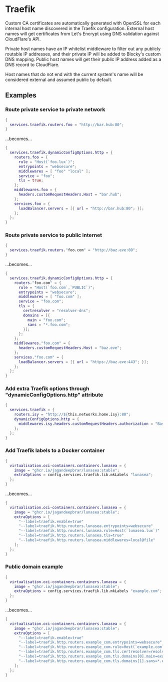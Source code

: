 # Traefik

Custom CA certificates are automatically generated with OpenSSL for each
internal host name discovered in the Traefik configuration. External host names
will get certificates from Let's Encrypt using DNS validation against
CloudFlare's API. 

Private host names have an IP whitelist middleware to filter out any publicly
routable IP addresses, and their private IP will be added to Blocky's custom
DNS mapping. Public host names will get their public IP address added as a DNS
record to CloudFlare.

Host names that do not end with the current system's name will be considered
external and assumed public by default.

## Examples

### Route private service to private network

```nix
{
  services.traefik.routers.foo = "http://bar.hub:80";
}
```

...becomes...  

```nix
{
  services.traefik.dynamicConfigOptions.http = {
    routers.foo = {
      rule = "Host(`foo.lux`)";
      entrypoints = "websecure";
      middlewares = [ "foo" "local" ];
      service = "foo";
      tls = true;
    };
    middlewares.foo = {
      headers.customRequestHeaders.Host = "bar.hub";
    };
    services.foo = {
      loadBalancer.servers = [{ url = "http://bar.hub:80"; }];
    };
  };
}
```

### Route private service to public internet

```nix
{
  services.traefik.routers."foo.com" = "http://baz.eve:80";
}
```
...becomes...  

```nix
{
  services.traefik.dynamicConfigOptions.http = {
    routers."foo.com" = {
      rule = "Host(`foo.com`,`PUBLIC`)";
      entrypoints = "websecure";
      middlewares = [ "foo.com" ];
      service = "foo.com";
      tls = {
        certresolver = "resolver-dns"; 
        domains = [{
          main = "foo.com";
          sans = "*.foo.com";
        }];
      };
    };
    middlewares."foo.com" = {
      headers.customRequestHeaders.Host = "baz.eve";
    };
    services."foo.com" = {
      loadBalancer.servers = [{ url = "https://baz.eve:443"; }];
    };
  };
}
```

### Add extra Traefik options through "dynamicConfigOptions.http" attribute

```nix
{
  services.traefik = { 
    routers.isy = "http://${this.networks.home.isy}:80";
    dynamicConfigOptions.http = {
      middlewares.isy.headers.customRequestHeaders.authorization = "Basic {{ env `ISY_BASIC_AUTH` }}";
    };
  };
}
```

### Add Traefik labels to a Docker container

```nix
{
  virtualisation.oci-containers.containers.lunasea = {
    image = "ghcr.io/jagandeepbrar/lunasea:stable";
    extraOptions = config.services.traefik.lib.mkLabels "lunasea";
  };
}
```

...becomes...  

```nix
{
  virtualisation.oci-containers.containers.lunasea = {
    image = "ghcr.io/jagandeepbrar/lunasea:stable";
    extraOptions = [ 
      "--label=traefik.enable=true" 
      "--label=traefik.http.routers.lunasea.entrypoints=websecure"
      "--label=traefik.http.routers.lunasea.rule=Host(`lunasea.lux`)" 
      "--label=traefik.http.routers.lunasea.tls=true" 
      "--label=traefik.http.routers.lunasea.middlewares=local@file" 
    ];
  };
}
```

### Public domain example

```nix
{
  virtualisation.oci-containers.containers.lunasea = {
    image = "ghcr.io/jagandeepbrar/lunasea:stable";
    extraOptions = config.services.traefik.lib.mkLabels "example.com";
  };
}
```

...becomes...  

```nix
{
  virtualisation.oci-containers.containers.lunasea = {
    image = "ghcr.io/jagandeepbrar/lunasea:stable";
    extraOptions = [ 
      "--label=traefik.enable=true" 
      "--label=traefik.http.routers.example_com.entrypoints=websecure"
      "--label=traefik.http.routers.example_com.rule=Host(`example.com`,`PUBLIC`)" 
      "--label=traefik.http.routers.example_com.tls.certresolver=resolver-dns"
      "--label=traefik.http.routers.example_com.tls.domains[0].main=example.com"
      "--label=traefik.http.routers.example_com.tls.domains[1].sans=*.example.com"
    ];
  };
}
```
